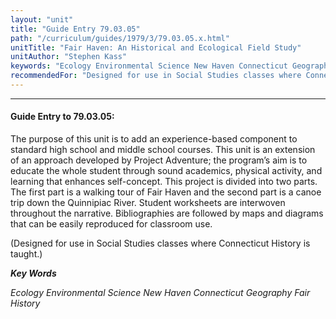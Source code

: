 ```yaml
---
layout: "unit"
title: "Guide Entry 79.03.05"
path: "/curriculum/guides/1979/3/79.03.05.x.html"
unitTitle: "Fair Haven: An Historical and Ecological Field Study"
unitAuthor: "Stephen Kass"
keywords: "Ecology Environmental Science New Haven Connecticut Geography Fair History"
recommendedFor: "Designed for use in Social Studies classes where Connecticut History is taught."
---
```

<body>
<hr/>
 <h4>
  Guide Entry to 79.03.05:
 </h4>
 The purpose of this unit is to add an experience-based component to standard high school and middle school courses.  This unit is an extension of an approach developed by Project Adventure; the program’s aim is to educate the whole student through sound academics, physical activity, and learning that enhances self-concept.  This project is divided into two parts.  The first part is a walking tour of Fair Haven and the second part is a canoe trip down the Quinnipiac River. Student worksheets are interwoven throughout the narrative. Bibliographies are followed by maps and diagrams that can be easily reproduced for classroom use.
 <p>
  (Designed for use in Social Studies classes where Connecticut History is taught.)
 </p>
<p>
  <b>
   <i>
    Key Words
   </i>
  </b>
  <br/>
 </p>
 <p>
  <i>
   Ecology Environmental Science New Haven Connecticut Geography Fair History
  </i>
 </p>

</body>